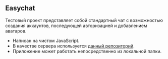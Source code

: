 ## Easychat

Тестовый проект представляет собой стандартный чат с возможностью создания аккаунтов, последующей авторизацией и добавлением аватаров.
+ Написан на чистом JavaScript.
+ В качестве сервера используется [данный репозиторий](https://github.com/SiberianTeletubbies/ChatAppBackend1).
+ Приложение может работать непосредственно из локальной папки.
